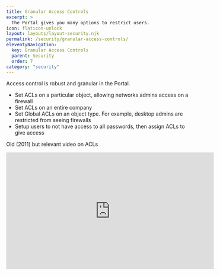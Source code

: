 ```yaml
---
title: Granular Access Controls
excerpt: >
  The Portal gives you many options to restrict users.
icon: flaticon-unlock
layout: layouts/layout-security.njk
permalink: /security/granular-access-controls/
eleventyNavigation:
  key: Granular Access Controls
  parent: Security
  order: 7
category: "security"
---
```


Access control is robust and granular in the Portal.

- Set ACLs on a particular object, allowing networks admins access on a firewall
- Set ACLs on an entire company
- Set Global ACLs on an object type. For example, desktop admins are restricted from seeing firewalls
- Setup users to not have access to all passwords, then assign ACLs to give access

Old (2011) but relevant video on ACLs

<iframe width="560" height="315" src="https://www.youtube.com/embed/tE1LHvwXXAY?si=oqFg0bIjoeXWrO8b" title="YouTube video player" frameborder="0" allow="accelerometer; autoplay; clipboard-write; encrypted-media; gyroscope; picture-in-picture; web-share" referrerpolicy="strict-origin-when-cross-origin" allowfullscreen></iframe>